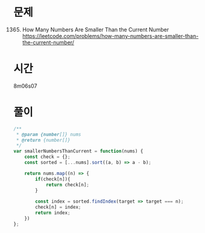 # 문제
1365. How Many Numbers Are Smaller Than the Current Number
https://leetcode.com/problems/how-many-numbers-are-smaller-than-the-current-number/

# 시간
8m06s07

# 풀이
```javascript
/**
 * @param {number[]} nums
 * @return {number[]}
 */
var smallerNumbersThanCurrent = function(nums) {
    const check = {};
    const sorted = [...nums].sort((a, b) => a - b);

    return nums.map((n) => {
        if(check[n]){
            return check[n];
        }
        
        const index = sorted.findIndex(target => target === n);
        check[n] = index;
        return index;
    })
};
```